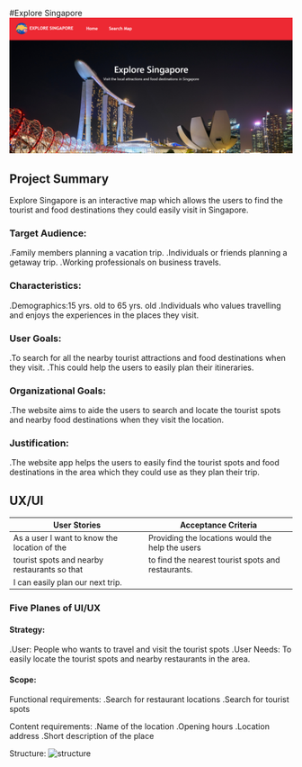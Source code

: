 #Explore Singapore
![Explore Singapore](images/exploresg.png)

<h2> Project Summary</h2>
Explore Singapore is an interactive map which allows the users to find the tourist and food destinations they could easily visit in Singapore.
<h3>Target Audience:</h3>
.Family members planning a vacation trip.
.Individuals or friends planning a getaway trip.
.Working professionals on business travels.
<h3>Characteristics:</h3>
.Demographics:15 yrs. old to 65 yrs. old
.Individuals who values travelling and enjoys the experiences in the places they visit.
<h3>User Goals:</h3>
.To search for all the nearby tourist attractions and food destinations when they visit.
.This could help the users to easily plan their itineraries.
<h3>Organizational Goals:</h3>
.The website aims to aide the users to search and locate the tourist spots and nearby food destinations when they visit the location.
<h3>Justification:</h3>
.The website app helps the users to easily find the tourist spots and food destinations in the area which they could use as they plan their trip.
<h2>UX/UI</h2>

|                 User Stories                 |                Acceptance Criteria                 |
| -------------------------------------------- | ---------------------------------------------------|
| As a user I want to know the location of the | Providing the locations would the help the users   |
| tourist spots and nearby restaurants so that | to find the nearest tourist spots and restaurants. |
| I can easily plan our next trip.             |                                                    |

<h3>Five Planes of UI/UX</h3>
<h4>Strategy:</h4>
.User: People who wants to travel and visit the tourist spots
.User Needs: To easily locate the tourist spots and nearby restaurants in the area.

<h4>Scope:</h4>

Functional requirements:
.Search for restaurant locations
.Search for tourist spots

Content requirements:
.Name of the location
.Opening hours
.Location address
.Short description of the place

Structure:
<img width="398" alt="structure" src="https://user-images.githubusercontent.com/101272370/178161585-006f6d4c-c407-45a8-8fcc-dc89dfbbf5db.png">
